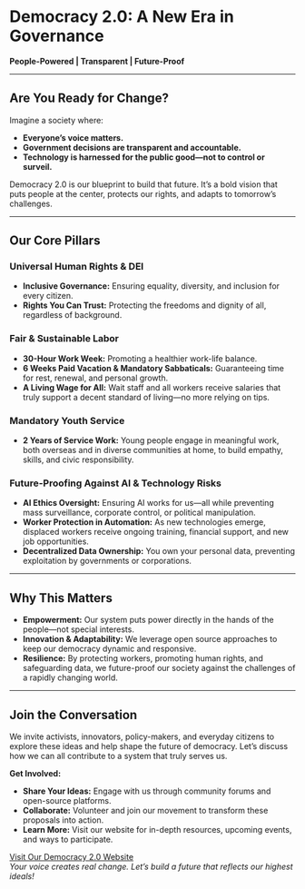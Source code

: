 # Democracy 2.0: A New Era in Governance

**People-Powered | Transparent | Future-Proof**

---

## Are You Ready for Change?

Imagine a society where:
- **Everyone’s voice matters.**
- **Government decisions are transparent and accountable.**
- **Technology is harnessed for the public good—not to control or surveil.**

Democracy 2.0 is our blueprint to build that future. It’s a bold vision that puts people at the center, protects our rights, and adapts to tomorrow’s challenges.

---

## Our Core Pillars

### **Universal Human Rights & DEI**
- **Inclusive Governance:** Ensuring equality, diversity, and inclusion for every citizen.
- **Rights You Can Trust:** Protecting the freedoms and dignity of all, regardless of background.

### **Fair & Sustainable Labor**
- **30-Hour Work Week:** Promoting a healthier work-life balance.
- **6 Weeks Paid Vacation & Mandatory Sabbaticals:** Guaranteeing time for rest, renewal, and personal growth.
- **A Living Wage for All:** Wait staff and all workers receive salaries that truly support a decent standard of living—no more relying on tips.

### **Mandatory Youth Service**
- **2 Years of Service Work:** Young people engage in meaningful work, both overseas and in diverse communities at home, to build empathy, skills, and civic responsibility.

### **Future-Proofing Against AI & Technology Risks**
- **AI Ethics Oversight:** Ensuring AI works for us—all while preventing mass surveillance, corporate control, or political manipulation.
- **Worker Protection in Automation:** As new technologies emerge, displaced workers receive ongoing training, financial support, and new job opportunities.
- **Decentralized Data Ownership:** You own your personal data, preventing exploitation by governments or corporations.

---

## Why This Matters

- **Empowerment:** Our system puts power directly in the hands of the people—not special interests.
- **Innovation & Adaptability:** We leverage open source approaches to keep our democracy dynamic and responsive.
- **Resilience:** By protecting workers, promoting human rights, and safeguarding data, we future-proof our society against the challenges of a rapidly changing world.

---

## Join the Conversation

We invite activists, innovators, policy-makers, and everyday citizens to explore these ideas and help shape the future of democracy. Let’s discuss how we can all contribute to a system that truly serves us.

**Get Involved:**
- **Share Your Ideas:** Engage with us through community forums and open-source platforms.
- **Collaborate:** Volunteer and join our movement to transform these proposals into action.
- **Learn More:** Visit our website for in-depth resources, upcoming events, and ways to participate.

[Visit Our Democracy 2.0 Website](https://selwynpolit.github.io/demo2)  
_Your voice creates real change. Let’s build a future that reflects our highest ideals!_

